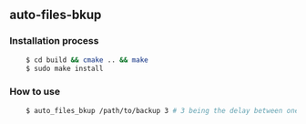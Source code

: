 ## auto-files-bkup

### Installation process

```bash
    $ cd build && cmake .. && make
    $ sudo make install
```

### How to use

```bash
    $ auto_files_bkup /path/to/backup 3 # 3 being the delay between one backup to next.
```
